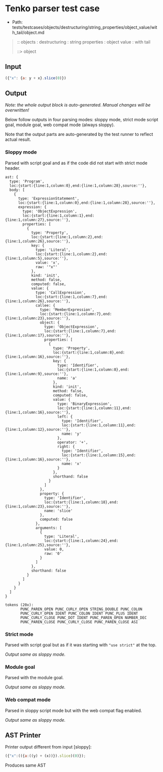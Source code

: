 # Tenko parser test case

- Path: tests/testcases/objects/destructuring/string_properties/object_value/with_tail/object.md

> :: objects : destructuring : string properties : object value : with tail
>
> ::> object

## Input

`````js
({"x": {a: y + x}.slice(0)})
`````

## Output

_Note: the whole output block is auto-generated. Manual changes will be overwritten!_

Below follow outputs in four parsing modes: sloppy mode, strict mode script goal, module goal, web compat mode (always sloppy).

Note that the output parts are auto-generated by the test runner to reflect actual result.

### Sloppy mode

Parsed with script goal and as if the code did not start with strict mode header.

`````
ast: {
  type: 'Program',
  loc:{start:{line:1,column:0},end:{line:1,column:28},source:''},
  body: [
    {
      type: 'ExpressionStatement',
      loc:{start:{line:1,column:0},end:{line:1,column:28},source:''},
      expression: {
        type: 'ObjectExpression',
        loc:{start:{line:1,column:1},end:{line:1,column:27},source:''},
        properties: [
          {
            type: 'Property',
            loc:{start:{line:1,column:2},end:{line:1,column:26},source:''},
            key: {
              type: 'Literal',
              loc:{start:{line:1,column:2},end:{line:1,column:5},source:''},
              value: 'x',
              raw: '"x"'
            },
            kind: 'init',
            method: false,
            computed: false,
            value: {
              type: 'CallExpression',
              loc:{start:{line:1,column:7},end:{line:1,column:26},source:''},
              callee: {
                type: 'MemberExpression',
                loc:{start:{line:1,column:7},end:{line:1,column:23},source:''},
                object: {
                  type: 'ObjectExpression',
                  loc:{start:{line:1,column:7},end:{line:1,column:17},source:''},
                  properties: [
                    {
                      type: 'Property',
                      loc:{start:{line:1,column:8},end:{line:1,column:16},source:''},
                      key: {
                        type: 'Identifier',
                        loc:{start:{line:1,column:8},end:{line:1,column:9},source:''},
                        name: 'a'
                      },
                      kind: 'init',
                      method: false,
                      computed: false,
                      value: {
                        type: 'BinaryExpression',
                        loc:{start:{line:1,column:11},end:{line:1,column:16},source:''},
                        left: {
                          type: 'Identifier',
                          loc:{start:{line:1,column:11},end:{line:1,column:12},source:''},
                          name: 'y'
                        },
                        operator: '+',
                        right: {
                          type: 'Identifier',
                          loc:{start:{line:1,column:15},end:{line:1,column:16},source:''},
                          name: 'x'
                        }
                      },
                      shorthand: false
                    }
                  ]
                },
                property: {
                  type: 'Identifier',
                  loc:{start:{line:1,column:18},end:{line:1,column:23},source:''},
                  name: 'slice'
                },
                computed: false
              },
              arguments: [
                {
                  type: 'Literal',
                  loc:{start:{line:1,column:24},end:{line:1,column:25},source:''},
                  value: 0,
                  raw: '0'
                }
              ]
            },
            shorthand: false
          }
        ]
      }
    }
  ]
}

tokens (20x):
       PUNC_PAREN_OPEN PUNC_CURLY_OPEN STRING_DOUBLE PUNC_COLON
       PUNC_CURLY_OPEN IDENT PUNC_COLON IDENT PUNC_PLUS IDENT
       PUNC_CURLY_CLOSE PUNC_DOT IDENT PUNC_PAREN_OPEN NUMBER_DEC
       PUNC_PAREN_CLOSE PUNC_CURLY_CLOSE PUNC_PAREN_CLOSE ASI
`````

### Strict mode

Parsed with script goal but as if it was starting with `"use strict"` at the top.

_Output same as sloppy mode._

### Module goal

Parsed with the module goal.

_Output same as sloppy mode._

### Web compat mode

Parsed in sloppy script mode but with the web compat flag enabled.

_Output same as sloppy mode._

## AST Printer

Printer output different from input [sloppy]:

````js
({"x":(({a:((y) + (x))}).slice)(0)});
````

Produces same AST
